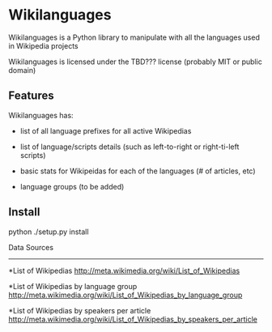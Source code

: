 Wikilanguages
=========

Wikilanguages is a Python library to manipulate with all the languages used in Wikipedia projects

Wikilanguages is licensed under the TBD??? license (probably MIT or public domain)

Features
--------

Wikilanguages has:

- list of all language prefixes for all active Wikipedias

- list of language/scripts details (such as left-to-right or right-ti-left scripts)

- basic stats for Wikipeidas for each of the languages (# of articles, etc)

- language groups (to be added)

Install
-------

python ./setup.py install


Data Sources
____________

*List of Wikipedias
http://meta.wikimedia.org/wiki/List_of_Wikipedias

*List of Wikipedias by language group
http://meta.wikimedia.org/wiki/List_of_Wikipedias_by_language_group

*List of Wikipedias by speakers per article
http://meta.wikimedia.org/wiki/List_of_Wikipedias_by_speakers_per_article
